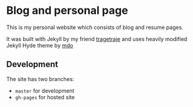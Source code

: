 # Blog and personal page

This is my personal website which consists of blog and resume pages.

It was built with Jekyll by my friend [tragetraje](https://github/tragetraje) and uses heavily modified Jekyll Hyde theme by [mdo](https://github.com/mdo)

## Development

The site has two branches:

- `master` for development
- `gh-pages` for hosted site
